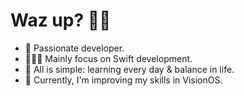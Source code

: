 # Waz up? 👋🏽
- 🍾 Passionate developer. 
- 👨🏽‍💻 Mainly focus on Swift development. 
- 💭 All is simple: learning every day & balance in life.
- 🐉 Currently, I'm improving my skills in VisionOS. 
